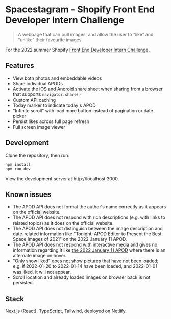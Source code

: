 # Spacestagram - Shopify Front End Developer Intern Challenge

> A webpage that can pull images, and allow the user to “like” and “unlike” their favourite images.

For the 2022 summer Shopify [Front End Developer Intern Challenge](https://docs.google.com/document/d/13zXpyrC2yGxoLXKktxw2VJG2Jw8SdUfliLM-bYQLjqE/edit).

## Features

-   View both photos and embeddable videos
-   Share individual APODs
-   Activate the iOS and Android share sheet when sharing from a browser that supports `navigator.share()`
-   Custom API caching
-   Today marker to indicate today's APOD
-   "Infinite scroll" with load more button instead of pagination or date picker
-   Persist likes across full page refresh
-   Full screen image viewer

## Development

Clone the repository, then run:

```properties
npm install
npm run dev
```

View the development server at http://localhost:3000.

## Known issues

-   The APOD API does not format the author's name correctly as it appears on the official website.
-   The APOD API does not respond with rich descriptions (e.g. with links to related topics) as it does on the official website.
-   The APOD API does not distinguish between the image description and date-related information like "Tonight: APOD Editor to Present the Best Space Images of 2021" on the 2022 January 11 APOD.
-   The APOD API does not respond with interactive media and gives no information regarding it like [the 2022 January 11 APOD](https://apod.nasa.gov/apod/ap220111.html) where there is an alternate image on hover.
-   "Only show liked" does not show pictures that have not been loaded; e.g. if 2022-01-20 to 2022-01-14 have been loaded, and 2022-01-01 was liked, it will not appear.
-   Scroll location and already loaded images on browser back is not persisted.

## Stack

Next.js (React), TypeScript, Tailwind, deployed on Netlify.
